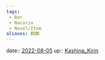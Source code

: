 ```yaml
---
tags:
 - Bar
 - Nacaria
 - Novel/Item
aliases: 麒麟
---
```


date:: [2022-08-05](../../../Daily_Note/2022-08-05.md)
up:: [Kashina_Kirin](Kashina_Kirin.md)


